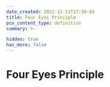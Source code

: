 ```yaml
---
date_created: 2022-12-11T17:50:04
title: Four Eyes Principle
pcx_content_type: definition
summary: >-

hidden: true
has_more: false
---
```


# Four Eyes Principle
